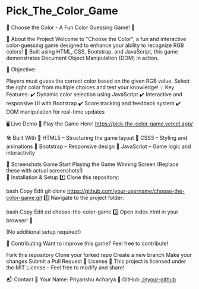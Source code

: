 # Pick_The_Color_Game
📌 Choose the Color - A Fun Color Guessing Game! 🎨


🚀 About the Project
Welcome to "Choose the Color", a fun and interactive color-guessing game designed to enhance your ability to recognize RGB colors! 🌈 Built using HTML, CSS, Bootstrap, and JavaScript, this game demonstrates Document Object Manipulation (DOM) in action.

🎯 Objective:

Players must guess the correct color based on the given RGB value.
Select the right color from multiple choices and test your knowledge!
💡 Key Features:
✔️ Dynamic color selection using JavaScript
✔️ Interactive and responsive UI with Bootstrap
✔️ Score tracking and feedback system
✔️ DOM manipulation for real-time updates

🖥️ Live Demo
🔗 Play the Game Here! https://pick-the-color-game.vercel.app/

🛠️ Built With
🔹 HTML5 – Structuring the game layout
🔹 CSS3 – Styling and animations
🔹 Bootstrap – Responsive design
🔹 JavaScript – Game logic and interactivity

📸 Screenshots
Game Start	Playing the Game	Winning Screen
(Replace these with actual screenshots!)		
📂 Installation & Setup
1️⃣ Clone this repository:

bash
Copy
Edit
git clone https://github.com/your-username/choose-the-color-game.git
2️⃣ Navigate to the project folder:

bash
Copy
Edit
cd choose-the-color-game
3️⃣ Open index.html in your browser! 🚀

(No additional setup required!)

🤝 Contributing
Want to improve this game? Feel free to contribute!

Fork this repository
Clone your forked repo
Create a new branch
Make your changes
Submit a Pull Request
📜 License
📝 This project is licensed under the MIT License – Feel free to modify and share!

📬 Contact
📧 Your Name: Priyanshu Acharya
🔗 GitHub:[ @your-github](https://github.com/PriyanshuAcharya41/)

